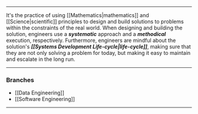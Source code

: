 ***

It's the practice of using [[Mathematics|mathematics]] and [[Science|scientific]] principles to design and build solutions to problems within the constraints of the real world. When designing and building the solution, engineers use a ***systematic*** approach and a ***methodical*** execution, respectively. Furthermore, engineers are mindful about the solution's ***[[Systems Development Life-cycle|life-cycle]]***, making sure that they are not only solving a problem for today, but making it easy to maintain and escalate in the long run.   

***
### Branches

- [[Data Engineering]]
- [[Software Engineering]]

***
